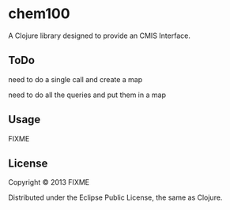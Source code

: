 # chem100

A Clojure library designed to provide an CMIS Interface.

## ToDo
need to do a single call and create a map

need to do all the queries and put them in a map


## Usage

FIXME

## License

Copyright © 2013 FIXME

Distributed under the Eclipse Public License, the same as Clojure.
